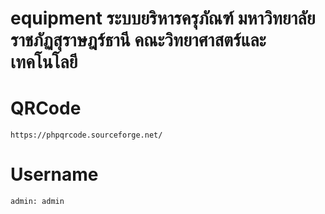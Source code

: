 # equipment ระบบยริหารครุภัณฑ์ มหาวิทยาลัยราชภัฏสุราษฎร์ธานี คณะวิทยาศาสตร์และเทคโนโลยี

# QRCode
    https://phpqrcode.sourceforge.net/

# Username
    admin: admin
